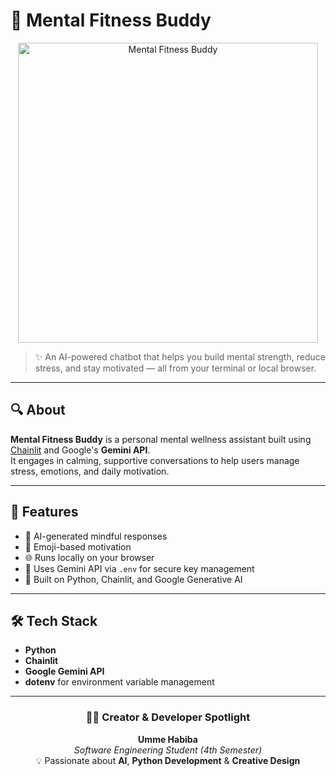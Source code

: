 # 🧠 Mental Fitness Buddy

<p align="center">
  <img src="https://miro.medium.com/v2/resize:fit:1358/1*yE-S7HG0Rg-ACAcnjvKf5Q.gif" width="480" alt="Mental Fitness Buddy">
</p>


> ✨ An AI-powered chatbot that helps you build mental strength, reduce stress, and stay motivated — all from your terminal or local browser.

---

## 🔍 About

**Mental Fitness Buddy** is a personal mental wellness assistant built using [Chainlit](https://www.chainlit.io/) and Google's **Gemini API**.  
It engages in calming, supportive conversations to help users manage stress, emotions, and daily motivation.

---

## 🚀 Features

- 🤖 AI-generated mindful responses
- 🧘 Emoji-based motivation
- 🌐 Runs locally on your browser
- 🔐 Uses Gemini API via `.env` for secure key management
- 🧱 Built on Python, Chainlit, and Google Generative AI

---

## 🛠️ Tech Stack

- **Python**
- **Chainlit**
- **Google Gemini API**
- **dotenv** for environment variable management

---

<h3 align="center">🙋‍♀️ Creator & Developer Spotlight</h3>

<p align="center">
  <b>Umme Habiba</b><br>
  <i>Software Engineering Student (4th Semester)</i><br>
  💡 Passionate about <b>AI</b>, <b>Python Development</b> & <b>Creative Design</b>  
</p>
